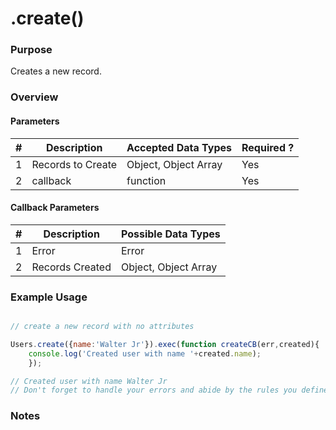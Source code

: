 # .create()
### Purpose
Creates a new record.

### Overview

#### Parameters

| # |     Description     | Accepted Data Types | Required ? |
|---|---------------------|---------------------|------------|
| 1 | Records to Create   | Object, Object Array| Yes		     |
| 2 |     callback        | function            | Yes        |

#### Callback Parameters

| # |     Description     | Possible Data Types  |
|---|---------------------|----------------------|
| 1 |  Error              | Error                |
| 2 |  Records Created    | Object, Object Array |

### Example Usage

```javascript 

// create a new record with no attributes

Users.create({name:'Walter Jr'}).exec(function createCB(err,created){
	console.log('Created user with name '+created.name);
	});

// Created user with name Walter Jr
// Don't forget to handle your errors and abide by the rules you defined in your model
```
### Notes
>
